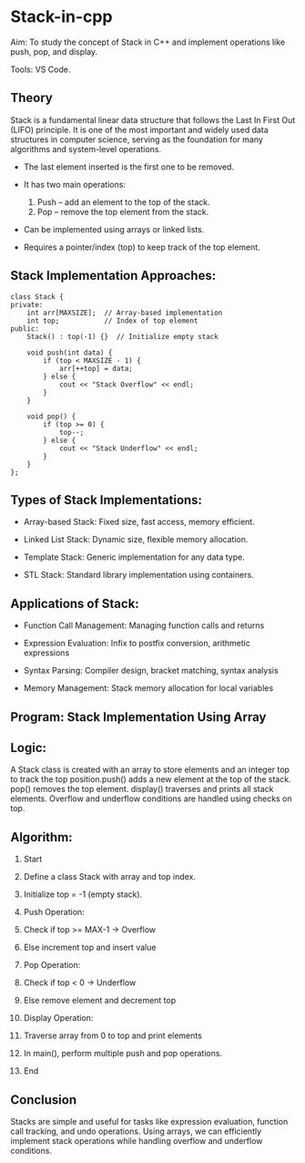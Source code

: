 # Stack-in-cpp

Aim: To study the concept of Stack in C++ and implement operations like push, pop, and display.

Tools: VS Code.

## Theory

Stack is a fundamental linear data structure that follows the Last In First Out (LIFO) principle. It is one of the most important and widely used data structures in computer science, serving as the foundation for many algorithms and system-level operations. 

* The last element inserted is the first one to be removed.
  
* It has two main operations:
  1. Push – add an element to the top of the stack.
  2. Pop – remove the top element from the stack.
     
* Can be implemented using arrays or linked lists.
  
* Requires a pointer/index (top) to keep track of the top element.

## Stack Implementation Approaches:

```
class Stack {
private:
    int arr[MAXSIZE];  // Array-based implementation
    int top;           // Index of top element
public:
    Stack() : top(-1) {}  // Initialize empty stack
    
    void push(int data) {
        if (top < MAXSIZE - 1) {
            arr[++top] = data;
        } else {
            cout << "Stack Overflow" << endl;
        }
    }
    
    void pop() {
        if (top >= 0) {
            top--;
        } else {
            cout << "Stack Underflow" << endl;
        }
    }
};
```

## Types of Stack Implementations:

* Array-based Stack: Fixed size, fast access, memory efficient.
  
* Linked List Stack: Dynamic size, flexible memory allocation.

* Template Stack: Generic implementation for any data type.

* STL Stack: Standard library implementation using containers.

## Applications of Stack:

* Function Call Management: Managing function calls and returns

* Expression Evaluation: Infix to postfix conversion, arithmetic expressions

* Syntax Parsing: Compiler design, bracket matching, syntax analysis

* Memory Management: Stack memory allocation for local variables

  
## Program: Stack Implementation Using Array

## Logic:

A Stack class is created with an array to store elements and an integer top to track the top position.push() adds a new element at the top of the stack.
pop() removes the top element. display() traverses and prints all stack elements. Overflow and underflow conditions are handled using checks on top.

## Algorithm:

1. Start

2. Define a class Stack with array and top index.

3. Initialize top = -1 (empty stack).

4. Push Operation:

5. Check if top >= MAX-1 → Overflow

6. Else increment top and insert value

7. Pop Operation:

8. Check if top < 0 → Underflow

9. Else remove element and decrement top

10. Display Operation:

11. Traverse array from 0 to top and print elements

12. In main(), perform multiple push and pop operations.

13. End

## Conclusion

Stacks are simple and useful for tasks like expression evaluation, function call tracking, and undo operations. Using arrays, we can efficiently implement stack operations while handling overflow and underflow conditions.
